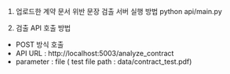 1. 업로드한 계약 문서 위반 문장 검출 서버 실행 방법
  python api/main.py

2. 검출 API 호출 방법
- POST 방식 호출
- API URL : http://localhost:5003/analyze_contract
- parameter : file  ( test file path : data/contract_test.pdf)

  
  
